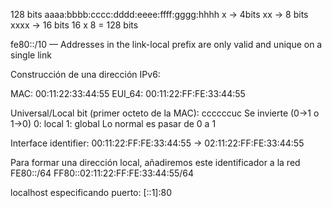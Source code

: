 128 bits
aaaa:bbbb:cccc:dddd:eeee:ffff:gggg:hhhh
x -> 4bits
xx -> 8 bits
xxxx -> 16 bits
16 x 8 = 128 bits

fe80::/10 — Addresses in the link-local prefix are only valid and unique on a single link

Construcción de una dirección IPv6:

MAC: 00:11:22:33:44:55
EUI_64: 00:11:22:FF:FE:33:44:55

Universal/Local bit (primer octeto de la MAC): ccccccuc
Se invierte (0->1 o 1->0)
0: local
1: global
Lo normal es pasar de 0 a 1

Interface identifier:
00:11:22:FF:FE:33:44:55 -> 02:11:22:FF:FE:33:44:55

Para formar una dirección local, añadiremos este identificador a la red FE80::/64
FF80::02:11:22:FF:FE:33:44:55/64

localhost especificando puerto:
[::1]:80
